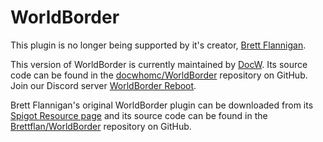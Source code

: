 WorldBorder
===========
 
This plugin is no longer being supported by it's creator, [Brett Flannigan].

This version of WorldBorder is currently maintained by [DocW].  Its source code can be found in the [docwhomc/WorldBorder] repository on GitHub.  Join our Discord server [WorldBorder Reboot].

Brett Flannigan's original WorldBorder plugin can be downloaded from its [Spigot Resource page] and its source code can be found in the
[Brettflan/WorldBorder] repository on GitHub.

[Brett Flannigan]: https://github.com/Brettflan
[DocW]: https://github.com/docwhomc
[docwhomc/WorldBorder]: https://github.com/docwhomc/WorldBorder
[WorldBorder Reboot]: https://discord.gg/ePNBgMG
[Spigot Resource page]: https://www.spigotmc.org/resources/worldborder.60905/
[Brettflan/WorldBorder]: https://github.com/Brettflan/WorldBorder
